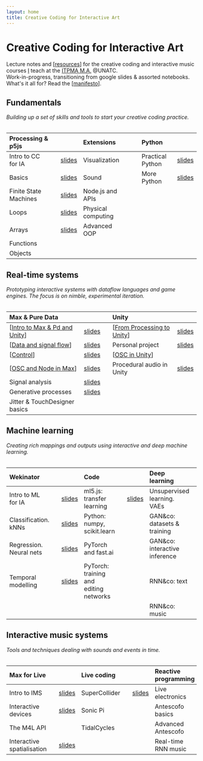 ```yaml
---
layout: home
title: Creative Coding for Interactive Art
---
```


# Creative Coding for Interactive Art

Lecture notes and [[resources]] for the creative coding and interactive music courses [I](//rvirmoors.github.io) teach
at the [ITPMA M.A.](//cinetic.arts.ro/en/itpma/) @UNATC. <br/>
Work-in-progress, transitioning from google slides & assorted notebooks. What's it all for? Read the [[manifesto]].

## Fundamentals

*Building up a set of skills and tools to start your creative coding practice.*
<br/><br/>

| **Processing & p5js** | | | **Extensions** | |                        | **Python** | |            
| :-------- | -------- |--- | :-------- | -------- | --- | :-------- | -------- | 
| Intro to CC for IA  |  | [slides](slides/01-01-cc-intro.md)  | Visualization     |  |                    | Practical Python  |  [slides](slides/01-12-practical-python) | 
| Basics     | | [slides](slides/01-02-basics.md) | Sound     |  |                 | More Python       |  [slides](slides/01-13-more-python) |
| Finite State Machines | | [slides](slides/01-03-fsm.md)   | Node.js and APIs     |  |
| Loops     | | [slides](slides/01-04-loops.md)          | Physical computing     |  |
| Arrays     | | [slides](slides/01-05-arrays.md)        | Advanced OOP     |  |
| Functions     | |
| Objects     | |

## Real-time systems

*Prototyping interactive systems with dataflow languages and game engines. The focus is on nimble, experimental iteration.*
<br/><br/>

| **Max & Pure Data** | |               | **Unity** | |     
| :-------- | -------- |---             | :-------- | -------- | 
| [[Intro to Max & Pd and Unity]] | [slides](slides/02-01-max-unity-intro) | | [[From Processing to Unity]] | [slides](slides/02-02-p5-to-unity.md) |
| [[Data and signal flow]]   | [slides](slides/02-05-types-flow) |                    | Personal project    | [slides](slides/02-03-personal-project.md) |  
| [[Control]]   | [slides](slides/02-06-control) |                    | [[OSC in Unity]]    |  |  
| [[OSC and Node in Max]] | [slides](slides/02-07-osc-node.md)  |    | Procedural audio in Unity | [slides](slides/02-10-unity-pd.md)  |  
| Signal analysis  | [slides](slides/02-11-signal-analysis.md) |       |  |  |  
| Generative processes  | [slides](slides/02-12-generative.md) |       |  |  |  
| Jitter & TouchDesigner basics    |  |   

## Machine learning

*Creating rich mappings and outputs using interactive and deep machine learning.*
<br/><br/>

| **Wekinator** | | | **Code** | | | **Deep learning** | |            
| :-------- | -------- |--- | :-------- | -------- | --- | :-------- | -------- | 
| Intro to ML for IA |  | [slides](slides/03-01-ml-intro.md) | ml5.js: transfer learning |  | [slides](slides/03-05-transfer.md)  | Unsupervised learning. VAEs  | | 
| Classification. kNNs  |  | [slides](slides/03-02-classification.md) | Python: numpy, scikit.learn  |  | | GAN&co: datasets & training  | | 
| Regression. Neural nets  |  | [slides](slides/03-03-regression.md) | PyTorch and fast.ai     |  | | GAN&co: interactive inference  | | 
| Temporal modelling  | | [slides](slides/03-04-temporal.md)  | PyTorch: training and editing networks     |  | | RNN&co: text  | | 
|   |  |  |      |  | | RNN&co: music  | | 

## Interactive music systems

*Tools and techniques dealing with sounds and events in time.*
<br/><br/>

| **Max for Live** | | | **Live coding** | | | **Reactive programming** | |            
| :-------- | -------- |--- | :-------- | -------- | --- | :-------- | -------- | 
| Intro to IMS |  | [slides](slides/04-01-ims-intro.md)  | SuperCollider     |  | [slides](slides/04-05-supercollider.md) | Live electronics  | | 
| Interactive devices |  | [slides](slides/04-02-interactive-devices.md) | Sonic Pi     |  | | Antescofo basics  | | 
| The M4L API  |  |  | TidalCycles     |  | | Advanced Antescofo  | | 
| Interactive spatialisation  |  | [slides](slides/04-04-spat.md) |      |  | | Real-time RNN music  | |

[//begin]: # "Autogenerated link references for markdown compatibility"
[resources]: resources.md "Getting started"
[manifesto]: manifesto.md "Manifesto"
[Intro to Max & Pd and Unity]: intro-to-max--pd-and-unity.md "Intro to Max & Pd and Unity"
[From Processing to Unity]: from-processing-to-unity.md "From Processing to Unity"
[Data and signal flow]: data-and-signal-flow.md "Data and signal flow"
[Control]: control.md "Control"
[OSC in Unity]: osc-in-unity.md "OSC in Unity"
[OSC and Node in Max]: osc-and-node-in-max.md "OSC and Node in Max"
[//end]: # "Autogenerated link references"